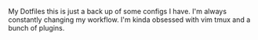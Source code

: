My Dotfiles this is just a back up of some configs I have. I'm always
constantly changing my workflow. I'm kinda obsessed with vim tmux and a
bunch of plugins.
